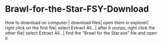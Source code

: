 # Brawl-for-the-Star-FSY-Download
How to download on computer:|
download files|
open them in explorer|
right click on the first file|
select Extract All...|
after it unzips, right click the other file|
select Extract All...|
find the "Brawl for the Star.exe" file and open it
